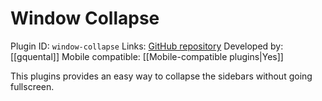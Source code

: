 # Window Collapse

Plugin ID: `window-collapse`
Links: [GitHub repository](https://github.com/gquental/obsidian-window-collapse)
Developed by: [[gquental]]
Mobile compatible: [[Mobile-compatible plugins|Yes]]

This plugins provides an easy way to collapse the sidebars without going fullscreen.
